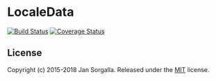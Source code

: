 LocaleData
==========

[![Build Status](https://travis-ci.org/jsor/locale-data.svg?branch=master)](https://travis-ci.org/jsor/locale-data)
[![Coverage Status](https://coveralls.io/repos/jsor/locale-data/badge.svg?branch=master&service=github)](https://coveralls.io/github/jsor/locale-data?branch=master)

License
-------

Copyright (c) 2015-2018 Jan Sorgalla. Released under the [MIT](LICENSE?raw=1) license.
